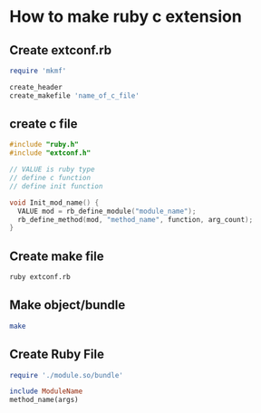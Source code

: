 # How to make ruby c extension 

## Create extconf.rb

```ruby
require 'mkmf'

create_header
create_makefile 'name_of_c_file'
```

## create c file

```c
#include "ruby.h"
#include "extconf.h"

// VALUE is ruby type
// define c function
// define init function

void Init_mod_name() {
  VALUE mod = rb_define_module("module_name");
  rb_define_method(mod, "method_name", function, arg_count);
}
```

## Create make file

```bash
ruby extconf.rb
```

## Make object/bundle

```bash
make
```

## Create Ruby File

```ruby
require './module.so/bundle'

include ModuleName
method_name(args)
```
